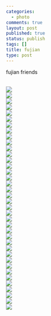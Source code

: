```yaml
--- 
categories: 
  - photo
comments: true
layout: post
published: true
status: publish
tags: []
title: fujian
type: post
---
```

<div id="msgcns!3725CC0EE38B1F6!770" class="bvMsg">fujian friends

<br><img src="http://i30.photobucket.com/albums/c330/pennyg/fujian31.jpg"><br><img src="http://i30.photobucket.com/albums/c330/pennyg/fujian32.jpg"><br><img src="http://i30.photobucket.com/albums/c330/pennyg/fujian33.jpg"><br><img src="http://i30.photobucket.com/albums/c330/pennyg/fujian34.jpg"><br><img src="http://i30.photobucket.com/albums/c330/pennyg/fujian35.jpg"><br><img src="http://i30.photobucket.com/albums/c330/pennyg/fujian36.jpg"><br><img src="http://i30.photobucket.com/albums/c330/pennyg/fujian37.jpg"><br><img src="http://i30.photobucket.com/albums/c330/pennyg/fujian38.jpg"><br><img src="http://i30.photobucket.com/albums/c330/pennyg/fujian39.jpg"><br><img src="http://i30.photobucket.com/albums/c330/pennyg/fujian30.jpg"><br><img src="http://i30.photobucket.com/albums/c330/pennyg/fujian49.jpg"><br><img src="http://i30.photobucket.com/albums/c330/pennyg/fujian48.jpg"><br><img src="http://i30.photobucket.com/albums/c330/pennyg/fujian47.jpg"><br><img src="http://i30.photobucket.com/albums/c330/pennyg/fujian46.jpg"><br><img src="http://i30.photobucket.com/albums/c330/pennyg/fujian45.jpg"><br><img src="http://i30.photobucket.com/albums/c330/pennyg/fujian44.jpg"><br><img src="http://i30.photobucket.com/albums/c330/pennyg/fujian43.jpg"><br><img src="http://i30.photobucket.com/albums/c330/pennyg/fujian42.jpg"><br><img src="http://i30.photobucket.com/albums/c330/pennyg/fujian41.jpg"><br><img src="http://i30.photobucket.com/albums/c330/pennyg/fujian40.jpg"><br><img src="http://i30.photobucket.com/albums/c330/pennyg/fujian59.jpg"><br><img src="http://i30.photobucket.com/albums/c330/pennyg/fujian58.jpg"><br><img src="http://i30.photobucket.com/albums/c330/pennyg/fujian57.jpg"><br><img src="http://i30.photobucket.com/albums/c330/pennyg/fujian56.jpg"><br><img src="http://i30.photobucket.com/albums/c330/pennyg/fujian55.jpg"><br><img src="http://i30.photobucket.com/albums/c330/pennyg/fujian54.jpg"><br><img src="http://i30.photobucket.com/albums/c330/pennyg/fujian53.jpg"><br><img src="http://i30.photobucket.com/albums/c330/pennyg/fujian52.jpg"><br><img src="http://i30.photobucket.com/albums/c330/pennyg/fujian51.jpg"><br><img src="http://i30.photobucket.com/albums/c330/pennyg/fujian50.jpg"><br><img src="http://i30.photobucket.com/albums/c330/pennyg/fujian66.jpg"><br><img src="http://i30.photobucket.com/albums/c330/pennyg/fujian65.jpg"><br><img src="http://i30.photobucket.com/albums/c330/pennyg/fujian64.jpg"><br><img src="http://i30.photobucket.com/albums/c330/pennyg/fujian63.jpg"><br><img src="http://i30.photobucket.com/albums/c330/pennyg/fujian62.jpg"><br><img src="http://i30.photobucket.com/albums/c330/pennyg/fujian61.jpg"><br><img src="http://i30.photobucket.com/albums/c330/pennyg/fujian60.jpg"><br><img src="http://i30.photobucket.com/albums/c330/pennyg/fujian67.jpg">
</div>
